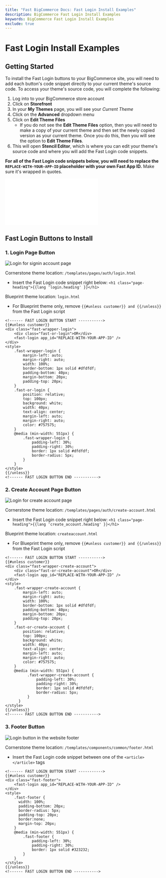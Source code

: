 ```yaml
---
title: "Fast BigCommerce Docs: Fast Login Install Examples"
description: BigCommerce Fast Login Install Examples
keywords: BigCommerce Fast Login Install Examples
exclude: true
---
```


# Fast Login Install Examples

## Getting Started

To install the Fast Login buttons to your BigCommerce site, you will need to add each button's code snippet directly to
your current theme's source code. To access your theme's source code, you will complete the following:

1. Log into to your BigCommerce store account
2. Click on **Storefront**
3. In your **My Themes** page, you will see your _Current Theme_
4. Click on the **Advanced** dropdown menu
5. Click on **Edit Theme Files**
   - If you do not see the **Edit Theme Files** option, then you will need to make a copy of your current theme and
     then set the newly copied version as your current theme. Once you do this, then you will see the option to **Edit Theme Files**.
6. This will open **Stencil Editor**, which is where you can edit your theme's source code and where you will add the Fast Login code snippets.

**For all of the Fast Login code snippets below, you will need to replace the `REPLACE-WITH-YOUR-APP-ID` placeholder with your own Fast App ID.** Make sure it's wrapped in quotes.

<embed src="/reusables/for-developers/_fast_app_id.md" />

## Fast Login Buttons to Install

### 1. Login Page Button

![Login for signin account page](images/fast-login/signin-account-page.png)

Cornerstone theme location: `/templates/pages/auth/login.html`

- Insert the Fast Login code snippet right below: `<h1 class="page-heading">{{lang 'login.heading' }}</h1>`

Blueprint theme location: `login.html`

- For Blueprint theme only, remove `{{#unless customer}} and {{/unless}}` from the Fast Login script

```
<!------ FAST LOGIN BUTTON START ----------->
{{#unless customer}}
<div class="fast-wrapper-login">
    <div class="fast-or-login">OR</div>
    <fast-login app_id="REPLACE-WITH-YOUR-APP-ID" />
</div>
<style>
    .fast-wrapper-login {
        margin-left: auto;
        margin-right: auto;
        width: 100%;
        border-bottom: 1px solid #dfdfdf;
        padding-bottom: 40px;
        margin-bottom: 20px;
        padding-top: 20px;
    }
    .fast-or-login {
        position: relative;
        top: 100px;
        background: white;
        width: 40px;
        text-align: center;
        margin-left: auto;
        margin-right: auto;
        color: #757575;
    }
    @media (min-width: 551px) {
        .fast-wrapper-login {
            padding-left: 30%;
            padding-right: 30%;
            border: 1px solid #dfdfdf;
            border-radius: 5px;
        }
    }
</style>
{{/unless}}
<!------ FAST LOGIN BUTTON END ----------->
```

### 2. Create Account Page Button

![Login for create account page](images/fast-login/create-account-page.png)

Cornerstone theme location: `/templates/pages/auth/create-account.html`

- Insert the Fast Login code snippet right below: `<h1 class="page-heading">{{lang 'create_account.heading' }}</h1>`

Blueprint theme location: `createaccount.html`

- For Blueprint theme only, remove `{{#unless customer}} and {{/unless}}` from the Fast Login script

```
<!------ FAST LOGIN BUTTON START ----------->
{{#unless customer}}
<div class="fast-wrapper-create-account">
    <div class="fast-or-create-account">OR</div>
    <fast-login app_id="REPLACE-WITH-YOUR-APP-ID" />
</div>
<style>
    .fast-wrapper-create-account {
        margin-left: auto;
        margin-right: auto;
        width: 100%;
        border-bottom: 1px solid #dfdfdf;
        padding-bottom: 40px;
        margin-bottom: 20px;
        padding-top: 20px;
    }
    .fast-or-create-account {
        position: relative;
        top: 100px;
        background: white;
        width: 40px;
        text-align: center;
        margin-left: auto;
        margin-right: auto;
        color: #757575;
    }
    @media (min-width: 551px) {
          .fast-wrapper-create-account {
              padding-left: 30%;
              padding-right: 30%;
              border: 1px solid #dfdfdf;
              border-radius: 5px;
          }
      }
</style>
{{/unless}}
<!------ FAST LOGIN BUTTON END ----------->
```

### 3. Footer Button

![Login button in the website footer](images/fast-login/login-button-in-footer.png)

Cornerstone theme location: `/templates/components/common/footer.html`

- Insert the Fast Login code snippet between one of the `<article> </article>` tags

```
<!------ FAST LOGIN BUTTON START ----------->
{{#unless customer}}
<div class="fast-footer">
    <fast-login app_id="REPLACE-WITH-YOUR-APP-ID" />
</div>
<style>
    .fast-footer {
      width: 100%;
      padding-bottom: 20px;
      border-radius: 5px;
      padding-top: 20px;
      border:none;
      margin-top: 20px;
    }
    @media (min-width: 551px) {
        .fast-footer {
            padding-left: 30%;
            padding-right: 30%;
            border: 1px solid #323232;
        }
    }
</style>
{{/unless}}
<!------ FAST LOGIN BUTTON END ----------->
```
